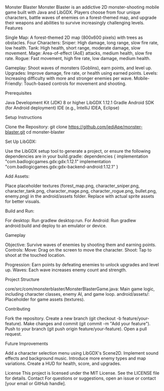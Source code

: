 Monster Blaster
Monster Blaster is an addictive 2D monster-shooting mobile game built with Java and LibGDX. Players choose from four unique characters, battle waves of enemies on a forest-themed map, and upgrade their weapons and abilities to survive increasingly challenging levels.
Features

Single Map: A forest-themed 2D map (800x600 pixels) with trees as obstacles.
Four Characters:
Sniper: High damage, long range, slow fire rate, low health.
Tank: High health, short range, moderate damage, slow movement.
Mage: Area-of-effect (AoE) attacks, medium health, slow fire rate.
Rogue: Fast movement, high fire rate, low damage, medium health.


Gameplay: Shoot waves of monsters (Goblins), earn points, and level up.
Upgrades: Improve damage, fire rate, or health using earned points.
Levels: Increasing difficulty with more and stronger enemies per wave.
Mobile-Friendly: Touch-based controls for movement and shooting.

Prerequisites

Java Development Kit (JDK) 8 or higher
LibGDX 1.12.1
Gradle
Android SDK (for Android deployment)
IDE (e.g., IntelliJ IDEA, Eclipse)

Setup Instructions

Clone the Repository:
git clone https://github.com/jediApe/monster-blaster.git
cd monster-blaster


Set Up LibGDX:

Use the LibGDX setup tool to generate a project, or ensure the following dependencies are in your build.gradle:
dependencies {
    implementation "com.badlogicgames.gdx:gdx:1.12.1"
    implementation "com.badlogicgames.gdx:gdx-backend-android:1.12.1"
}




Add Assets:

Place placeholder textures (forest_map.png, character_sniper.png, character_tank.png, character_mage.png, character_rogue.png, bullet.png, enemy.png) in the android/assets folder.
Replace with actual sprite assets for better visuals.


Build and Run:

For desktop: Run gradlew desktop:run.
For Android: Run gradlew android:build and deploy to an emulator or device.



Gameplay

Objective: Survive waves of enemies by shooting them and earning points.
Controls:
Move: Drag on the screen to move the character.
Shoot: Tap to shoot at the touched location.


Progression: Earn points by defeating enemies to unlock upgrades and level up.
Waves: Each wave increases enemy count and strength.

Project Structure

core/src/com/monsterblaster/MonsterBlasterGame.java: Main game logic, including character classes, enemy AI, and game loop.
android/assets/: Placeholder for game assets (textures).

Contributing

Fork the repository.
Create a new branch (git checkout -b feature/your-feature).
Make changes and commit (git commit -m "Add your feature").
Push to your branch (git push origin feature/your-feature).
Open a pull request.

Future Improvements

Add a character selection menu using LibGDX's Scene2D.
Implement sound effects and background music.
Introduce more enemy types and map variations.
Create a HUD for health, score, and upgrades.

License
This project is licensed under the MIT License. See the LICENSE file for details.
Contact
For questions or suggestions, open an issue or contact [your email or GitHub handle].